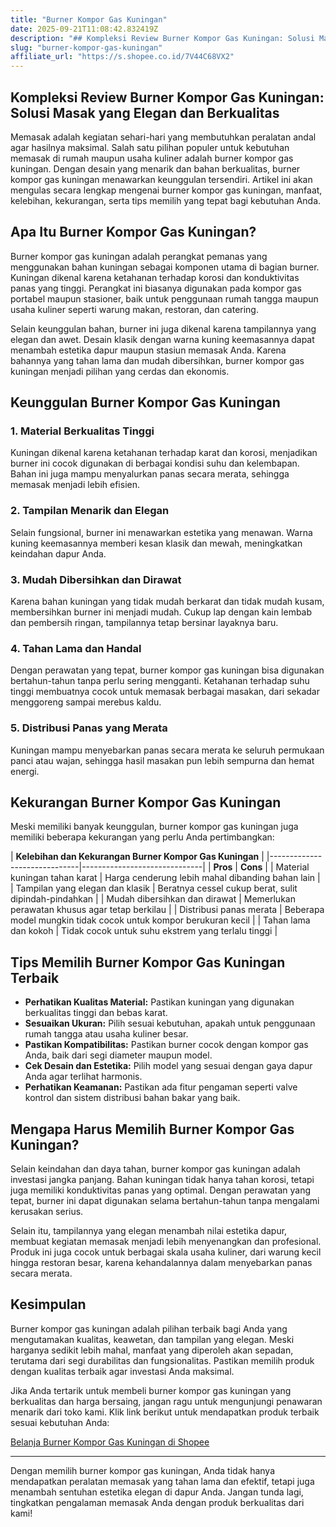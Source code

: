 ```yaml
---
title: "Burner Kompor Gas Kuningan"
date: 2025-09-21T11:08:42.832419Z
description: "## Kompleksi Review Burner Kompor Gas Kuningan: Solusi Masak yang Elegan dan Berkualitas..."
slug: "burner-kompor-gas-kuningan"
affiliate_url: "https://s.shopee.co.id/7V44C68VX2"
---
```

## Kompleksi Review Burner Kompor Gas Kuningan: Solusi Masak yang Elegan dan Berkualitas

Memasak adalah kegiatan sehari-hari yang membutuhkan peralatan andal agar hasilnya maksimal. Salah satu pilihan populer untuk kebutuhan memasak di rumah maupun usaha kuliner adalah burner kompor gas kuningan. Dengan desain yang menarik dan bahan berkualitas, burner kompor gas kuningan menawarkan keunggulan tersendiri. Artikel ini akan mengulas secara lengkap mengenai burner kompor gas kuningan, manfaat, kelebihan, kekurangan, serta tips memilih yang tepat bagi kebutuhan Anda.

## Apa Itu Burner Kompor Gas Kuningan?

Burner kompor gas kuningan adalah perangkat pemanas yang menggunakan bahan kuningan sebagai komponen utama di bagian burner. Kuningan dikenal karena ketahanan terhadap korosi dan konduktivitas panas yang tinggi. Perangkat ini biasanya digunakan pada kompor gas portabel maupun stasioner, baik untuk penggunaan rumah tangga maupun usaha kuliner seperti warung makan, restoran, dan catering.

Selain keunggulan bahan, burner ini juga dikenal karena tampilannya yang elegan dan awet. Desain klasik dengan warna kuning keemasannya dapat menambah estetika dapur maupun stasiun memasak Anda. Karena bahannya yang tahan lama dan mudah dibersihkan, burner kompor gas kuningan menjadi pilihan yang cerdas dan ekonomis.

## Keunggulan Burner Kompor Gas Kuningan

### 1. Material Berkualitas Tinggi
Kuningan dikenal karena ketahanan terhadap karat dan korosi, menjadikan burner ini cocok digunakan di berbagai kondisi suhu dan kelembapan. Bahan ini juga mampu menyalurkan panas secara merata, sehingga memasak menjadi lebih efisien.

### 2. Tampilan Menarik dan Elegan
Selain fungsional, burner ini menawarkan estetika yang menawan. Warna kuning keemasannya memberi kesan klasik dan mewah, meningkatkan keindahan dapur Anda.

### 3. Mudah Dibersihkan dan Dirawat
Karena bahan kuningan yang tidak mudah berkarat dan tidak mudah kusam, membersihkan burner ini menjadi mudah. Cukup lap dengan kain lembab dan pembersih ringan, tampilannya tetap bersinar layaknya baru.

### 4. Tahan Lama dan Handal
Dengan perawatan yang tepat, burner kompor gas kuningan bisa digunakan bertahun-tahun tanpa perlu sering mengganti. Ketahanan terhadap suhu tinggi membuatnya cocok untuk memasak berbagai masakan, dari sekadar menggoreng sampai merebus kaldu.

### 5. Distribusi Panas yang Merata
Kuningan mampu menyebarkan panas secara merata ke seluruh permukaan panci atau wajan, sehingga hasil masakan pun lebih sempurna dan hemat energi.

## Kekurangan Burner Kompor Gas Kuningan

Meski memiliki banyak keunggulan, burner kompor gas kuningan juga memiliki beberapa kekurangan yang perlu Anda pertimbangkan:

| **Kelebihan dan Kekurangan Burner Kompor Gas Kuningan** |
|------------------------------|------------------------------|
| **Pros**                   | **Cons**                       |
| Material kuningan tahan karat | Harga cenderung lebih mahal dibanding bahan lain |
| Tampilan yang elegan dan klasik | Beratnya cessel cukup berat, sulit dipindah-pindahkan |
| Mudah dibersihkan dan dirawat | Memerlukan perawatan khusus agar tetap berkilau |
| Distribusi panas merata | Beberapa model mungkin tidak cocok untuk kompor berukuran kecil |
| Tahan lama dan kokoh | Tidak cocok untuk suhu ekstrem yang terlalu tinggi |

## Tips Memilih Burner Kompor Gas Kuningan Terbaik

- **Perhatikan Kualitas Material:** Pastikan kuningan yang digunakan berkualitas tinggi dan bebas karat.
- **Sesuaikan Ukuran:** Pilih sesuai kebutuhan, apakah untuk penggunaan rumah tangga atau usaha kuliner besar.
- **Pastikan Kompatibilitas:** Pastikan burner cocok dengan kompor gas Anda, baik dari segi diameter maupun model.
- **Cek Desain dan Estetika:** Pilih model yang sesuai dengan gaya dapur Anda agar terlihat harmonis.
- **Perhatikan Keamanan:** Pastikan ada fitur pengaman seperti valve kontrol dan sistem distribusi bahan bakar yang baik.

## Mengapa Harus Memilih Burner Kompor Gas Kuningan?

Selain keindahan dan daya tahan, burner kompor gas kuningan adalah investasi jangka panjang. Bahan kuningan tidak hanya tahan korosi, tetapi juga memiliki konduktivitas panas yang optimal. Dengan perawatan yang tepat, burner ini dapat digunakan selama bertahun-tahun tanpa mengalami kerusakan serius.

Selain itu, tampilannya yang elegan menambah nilai estetika dapur, membuat kegiatan memasak menjadi lebih menyenangkan dan profesional. Produk ini juga cocok untuk berbagai skala usaha kuliner, dari warung kecil hingga restoran besar, karena kehandalannya dalam menyebarkan panas secara merata.

## Kesimpulan

Burner kompor gas kuningan adalah pilihan terbaik bagi Anda yang mengutamakan kualitas, keawetan, dan tampilan yang elegan. Meski harganya sedikit lebih mahal, manfaat yang diperoleh akan sepadan, terutama dari segi durabilitas dan fungsionalitas. Pastikan memilih produk dengan kualitas terbaik agar investasi Anda maksimal.

Jika Anda tertarik untuk membeli burner kompor gas kuningan yang berkualitas dan harga bersaing, jangan ragu untuk mengunjungi penawaran menarik dari toko kami. Klik link berikut untuk mendapatkan produk terbaik sesuai kebutuhan Anda:

[Belanja Burner Kompor Gas Kuningan di Shopee](https://s.shopee.co.id/7V44C68VX2)

---

Dengan memilih burner kompor gas kuningan, Anda tidak hanya mendapatkan peralatan memasak yang tahan lama dan efektif, tetapi juga menambah sentuhan estetika elegan di dapur Anda. Jangan tunda lagi, tingkatkan pengalaman memasak Anda dengan produk berkualitas dari kami!